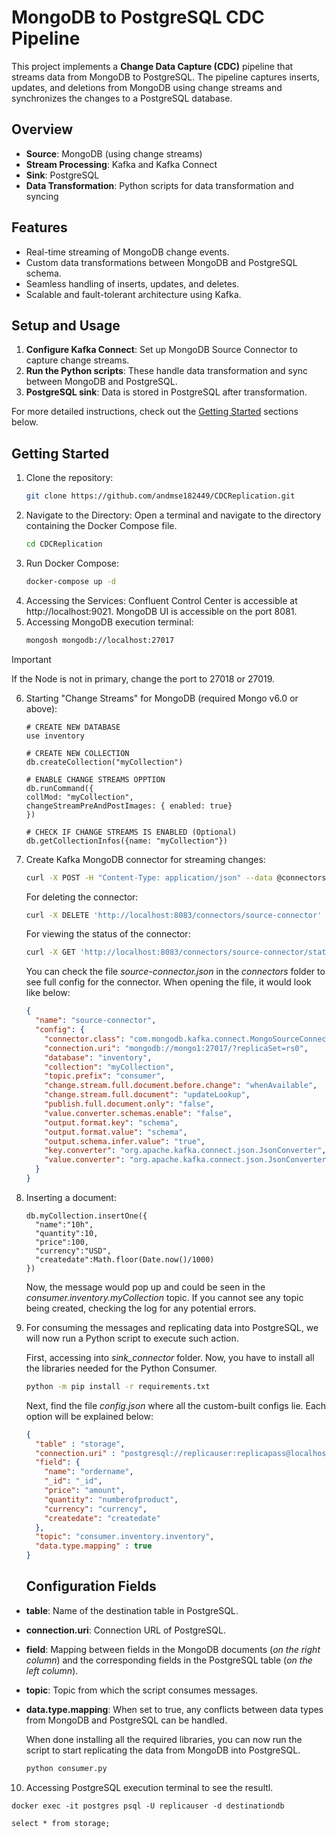 # MongoDB to PostgreSQL CDC Pipeline

This project implements a **Change Data Capture (CDC)** pipeline that streams data from MongoDB to PostgreSQL. The pipeline captures inserts, updates, and deletions from MongoDB using change streams and synchronizes the changes to a PostgreSQL database.

## Overview

- **Source**: MongoDB (using change streams)
- **Stream Processing**: Kafka and Kafka Connect
- **Sink**: PostgreSQL
- **Data Transformation**: Python scripts for data transformation and syncing

## Features

- Real-time streaming of MongoDB change events.
- Custom data transformations between MongoDB and PostgreSQL schema.
- Seamless handling of inserts, updates, and deletes.
- Scalable and fault-tolerant architecture using Kafka.

## Setup and Usage

1. **Configure Kafka Connect**: Set up MongoDB Source Connector to capture change streams.
2. **Run the Python scripts**: These handle data transformation and sync between MongoDB and PostgreSQL.
3. **PostgreSQL sink**: Data is stored in PostgreSQL after transformation.

For more detailed instructions, check out the [Getting Started](#getting-started) sections below.

## Getting Started

1. Clone the repository:
   ```bash
   git clone https://github.com/andmse182449/CDCReplication.git
   ```
2. Navigate to the Directory: Open a terminal and navigate to the directory containing the Docker Compose file.
   ```bash
   cd CDCReplication
   ```
4. Run Docker Compose:
   ```bash
   docker-compose up -d
   ```
5. Accessing the Services:
Confluent Control Center is accessible at http://localhost:9021.
MongoDB UI is accessible on the port 8081.
6. Accessing MongoDB execution terminal:
   ```bash
   mongosh mongodb://localhost:27017
   ```
> [!IMPORTANT]
> If the Node is not in primary, change the port to 27018 or 27019.
6. Starting "Change Streams" for MongoDB (required Mongo v6.0 or above):
   ```
   # CREATE NEW DATABASE
   use inventory

   # CREATE NEW COLLECTION
   db.createCollection("myCollection")
   
   # ENABLE CHANGE STREAMS OPPTION
   db.runCommand({
   collMod: "myCollection",
   changeStreamPreAndPostImages: { enabled: true}
   })
   
   # CHECK IF CHANGE STREAMS IS ENABLED (Optional)
   db.getCollectionInfos({name: "myCollection"})
7. Create Kafka MongoDB connector for streaming changes:
   ```bash
   curl -X POST -H "Content-Type: application/json" --data @connectors/source-connector.json http://localhost:8083/connectors
   ```

   For deleting the connector:
   ```bash
   curl -X DELETE 'http://localhost:8083/connectors/source-connector'
   ```

   For viewing the status of the connector:
   ```bash
   curl -X GET 'http://localhost:8083/connectors/source-connector/status'
   ```

   You can check the file *source-connector.json* in the *connectors* folder to see full config for the connector. When opening the file, it would look like below:
   
   ```json
   {
     "name": "source-connector",
     "config": {
       "connector.class": "com.mongodb.kafka.connect.MongoSourceConnector",
       "connection.uri": "mongodb://mongo1:27017/?replicaSet=rs0",
       "database": "inventory",
       "collection": "myCollection",
       "topic.prefix": "consumer",
       "change.stream.full.document.before.change": "whenAvailable",
       "change.stream.full.document": "updateLookup",
       "publish.full.document.only": "false",
       "value.converter.schemas.enable": "false",
       "output.format.key": "schema",
       "output.format.value": "schema",
       "output.schema.infer.value": "true",
       "key.converter": "org.apache.kafka.connect.json.JsonConverter",
       "value.converter": "org.apache.kafka.connect.json.JsonConverter"
     }
   }
   ```
8. Inserting a document:
   ```
   db.myCollection.insertOne({
     "name":"10h",
     "quantity":10,
     "price":100,
     "currency":"USD",
     "createdate":Math.floor(Date.now()/1000)
   })
   ```
   Now, the message would pop up and could be seen in the *consumer.inventory.myCollection* topic. If you cannot see any topic being created, checking the log for any potential errors.
9. For consuming the messages and replicating data into PostgreSQL, we will now run a Python script to execute such action.
   
   First, accessing into *sink_connector* folder. Now, you have to install all the libraries needed for the Python Consumer.
   ```bash
   python -m pip install -r requirements.txt
   ```

   Next, find the file *config.json* where all the custom-built configs lie. Each option will be explained below:
   ```json
   {
     "table" : "storage", 
     "connection.uri" : "postgresql://replicauser:replicapass@localhost:5432/destinationdb",
     "field": {
       "name": "ordername",
       "_id": "_id",
       "price": "amount",
       "quantity": "numberofproduct",
       "currency": "currency",
       "createdate": "createdate"
     },
     "topic": "consumer.inventory.inventory",
     "data.type.mapping" : true
   }
   ```

   ## Configuration Fields

- **table**: Name of the destination table in PostgreSQL.
- **connection.uri**: Connection URL of PostgreSQL.
- **field**: Mapping between fields in the MongoDB documents (*on the right column*) and the corresponding fields in the PostgreSQL table (*on the left column*).
- **topic**: Topic from which the script consumes messages.
- **data.type.mapping**: When set to true, any conflicts between data types from MongoDB and PostgreSQL can be handled.

   
   When done installing all the required libraries, you can now run the script to start replicating the data from MongoDB into PostgreSQL.
   ```bash
   python consumer.py
   ```
 10. Accessing PostgreSQL execution terminal to see the resultl.
   ```
   docker exec -it postgres psql -U replicauser -d destinationdb

   select * from storage;
   ```
